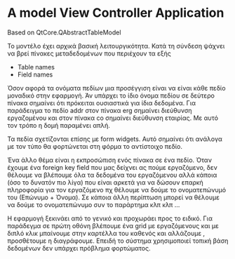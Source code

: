 # A model View Controller Application
Based on QtCore.QAbstractTableModel

Το μοντέλο έχει αρχικά βασική λειτουργικότητα.
Κατά τη σύνδεση ψάχνει να βρεί πίνακες μεταδεδομένων που περιέχουν τα εξής

- Table names
- Field names

Όσον αφορά τα ονόματα πεδίων μια προσέγγιση είναι να είναι κάθε πεδίο μοναδικό στην εφαρμογή. Άν υπάρχει το ίδιο όνομα πεδίου σε δεύτερο πίνακα σημαίνει ότι πρόκειται ουσιαστικά για ίδια δεδομένα. Για παράδειγμα το πεδίο addr στον πίνακα erg σημαίνει διεύθυνση εργαζομένου και στον πίνακα co σημαίνει διεύθυνση εταιρίας.
Με αυτό τον τρόπο η δομή παραμένει απλή.

Τα πεδία σχετίζονται επίσης με form widgets. Αυτό σημαίνει ότι ανάλογα με τον τύπο θα φορτώνεται στη φόρμα το αντίστοιχο πεδίο.

Ένα άλλο θέμα είναι η εκπροσώπιση ενός πίνακα σε ένα πεδίο. Όταν έχουμε ένα foreign key field που μας δείχνει ας πούμε εργαζόμενο, δεν θέλουμε να βλέπουμε όλα τα δεδομένα του εργαζόμενου αλλά κάποια (όσο το δυνατόν πιο λίγα) που είναι αρκετά για να δώσουν επαρκή πληροφορία για τον εργαζόμενο πχ θέλουμε να δούμε το ονοματεπώνυμό του (Επώνυμο + Όνομα). Σε κάποια άλλη περίπτωση μπορεί να θέλουμε να δούμε το ονοματεπώνυμο συν το παράρτημα κλπ κλπ ...

Η εφαρμογή ξεκινάει από το γενικό και προχωράει προς το ειδικό.
Για παράδεγμα σε πρώτη οθόνη βλέπουμε ένα grid με εργαζόμενους και με διπλό κλικ μπαίνουμε στην καρτέλλα του καθενός και αλλάζουμε , προσθέτουμε η διαγράφουμε. Επειδή το σύστημα χρησιμοποιεί τοπική βάση δεδομένων δεν υπάρχει πρόβλημα φορτώματος.









